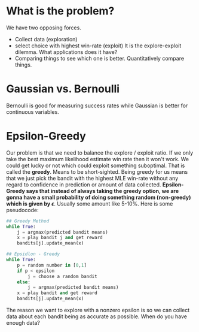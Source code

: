 # What is the problem?
We have two opposing forces. 
* Collect data (exploration)
* select choice with highest win-rate (exploit)
It is the explore-exploit dilemma. What applications does it have? 
* Comparing things to see which one is better. Quantitatively compare things. 
# Gaussian vs. Bernoulli
Bernoulli is good for measuring success rates while Gaussian is better for continuous variables. 
# Epsilon-Greedy
Our problem is that we need to balance the explore / exploit ratio. If we only take the best maximum likelihood estimate win rate then it won't work.  We could get lucky or not which could exploit something suboptimal. That is called the **greedy**. Means to be short-sighted. Being greedy for us means that we just pick the bandit with the highest MLE win-rate without any regard to confidence in prediction or amount of data collected. **Epsilon-Greedy says that instead of always taking the greedy option, we are gonna have a small probability of doing something random (non-greedy) which is given by $\epsilon$**. Usually some amount like 5-10%.  Here is some pseudocode:

```python
## Greedy Method
while True:
	j = argmax(predicted bandit means)
	x = play bandit j and get reward
	bandits[j].update_mean(x)

## Epsidlon - Greedy
while True:
	p = random number in [0,1]
	if p < epsilon
		j = choose a random bandit
	else: 
		j = argmax(predicted bandit means)
	x = play bandit and get reward
	bandits[j].update_mean(x)
```
The reason we want to explore with a nonzero epsilon is so we can collect data about each bandit being as accurate as possible. When do you have enough data? 